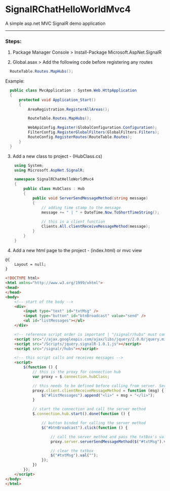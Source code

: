 SignalRChatHelloWorldMvc4
=========================

A simple asp.net MVC SignalR demo application


--------------------------------------------------------------------------------------------

<h3>Steps:</h3>

1) Package Manager Console >
  Install-Package Microsoft.AspNet.SignalR

2) Global.asax > 
	Add the following code before registering any routes
  
  ```C#
	RouteTable.Routes.MapHubs();
  ```
	
  Example:
  
  ```C#
	public class MvcApplication : System.Web.HttpApplication
    {
        protected void Application_Start()
        {
            AreaRegistration.RegisterAllAreas();

            RouteTable.Routes.MapHubs();

            WebApiConfig.Register(GlobalConfiguration.Configuration);
            FilterConfig.RegisterGlobalFilters(GlobalFilters.Filters);
            RouteConfig.RegisterRoutes(RouteTable.Routes);
        }
    }
```
3) Add a new class to project - (HubClass.cs)
	
```c#
	using System;
	using Microsoft.AspNet.SignalR;

	namespace SignalRChatHelloWorldMvc4
	{
	    public class HubClass : Hub
	    {
	        public void ServerSendMessageMethod(string message)
	        {
	            // adding time stamp to the message 
	            message += " | " + DateTime.Now.ToShortTimeString();
	
	            // this is a client function
	            Clients.All.clientReceiveMessageMethod(message);
	        }
	    }
	}
```
4) Add a new html page to the project - (index.html) or mvc view
```html
@{
    Layout = null;
}

<!DOCTYPE html>
<html xmlns="http://www.w3.org/1999/xhtml">
<head>
</head>
<body>
    <!-- start of the body -->
    <div>
        <input type="text" id="txtMsg" />
        <input type="button" id="btnBroadcast" value="send" />
        <ul id="listMessages"></ul>
    </div>

    <!-- reference script order is important | "/signalr/hubs" must come after signalR.js referenced-->
    <script src="//ajax.googleapis.com/ajax/libs/jquery/2.0.0/jquery.min.js"></script>
    <script src="/Scripts/jquery.signalR-1.0.1.js"></script>
    <script src="/signalr/hubs"></script>

    <!-- this script calls and receives messages -->
    <script>
        $(function () {
            // this is the proxy for connection hub
            var proxy = $.connection.hubClass;

            // this needs to be defined before calling from server. Server'll call this method
            proxy.client.clientReceiveMessageMethod = function (msg) {
                $("#listMessages").append("<li>" + msg + "</li>");
            }

            // start the connection and call the server method
            $.connection.hub.start().done(function () {

                // button binded for calling the server method
                $("#btnBroadcast").click(function () {

                    // call the server method and pass the txtBox's value as a parameter
                    proxy.server.serverSendMessageMethod($("#txtMsg").val());

                    // clear the txtbox
                    $("#txtMsg").val("");
                });
            })
        });
    </script>
</body>
</html>
```

